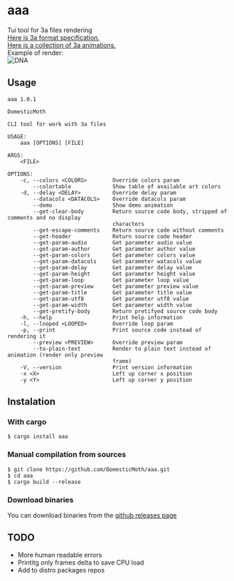 # aaa
Tui tool for 3a files rendering  
[Here is 3a format specification.](https://github.com/DomesticMoth/3a)  
[Here is a collection of 3a animations.](https://github.com/DomesticMoth/3a_storage)  
Example of render:  
![DNA](https://i.imgur.com/OWN9yQW.gif)
## Usage
```
aaa 1.0.1

DomesticMoth

CLI tool for work with 3a files

USAGE:
    aaa [OPTIONS] [FILE]

ARGS:
    <FILE>    

OPTIONS:
    -c, --colors <COLORS>        Override colors param
        --colortable             Show table of available art colors
    -d, --delay <DELAY>          Override delay param
        --datacols <DATACOLS>    Override datacols param
        --demo                   Show demo animation
        --get-clear-body         Return source code body, stripped of comments and no display
                                 characters
        --get-escape-comments    Return source code without comments
        --get-header             Return source code header
        --get-param-audio        Get parameter audio value
        --get-param-author       Get parameter author value
        --get-param-colors       Get parameter colors value
        --get-param-datacols     Get parameter watacols value
        --get-param-delay        Get parameter delay value
        --get-param-height       Get parameter height value
        --get-param-loop         Get parameter loop value
        --get-param-preview      Get parameter preview value
        --get-param-title        Get parameter title value
        --get-param-utf8         Get parameter utf8 value
        --get-param-width        Get parameter width value
        --get-pretify-body       Return pretifyed source code body
    -h, --help                   Print help information
    -l, --looped <LOOPED>        Override loop param
    -p, --print                  Print source code instead of rendering it
        --preview <PREVIEW>      Override preview param
        --to-plain-text          Render to plain text instead of animation (render only preview
                                 frame)
    -V, --version                Print version information
    -x <X>                       Left up corner x position
    -y <Y>                       Left up corner y position
```
## Instalation
### With cargo
```
$ cargo install aaa
```
### Manual compilation from sources
```
$ git clone https://github.com/DomesticMoth/aaa.git
$ cd aaa
$ cargo build --release
```
### Download binaries
You can download binaries from the [github releases page](https://github.com/DomesticMoth/aaa/releases)
## TODO
- More human readable errors
- Printitg only frames delta to save CPU load
- Add to distro packages repos
